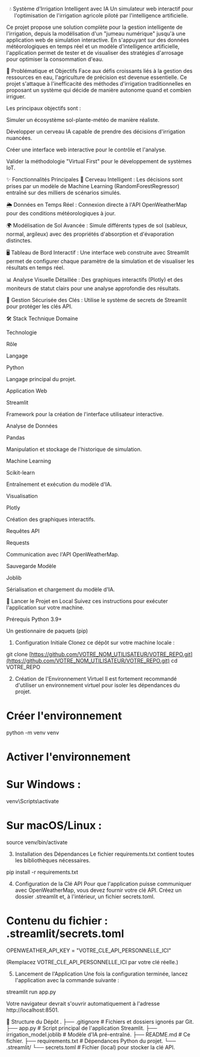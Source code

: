 <div align="center">

💧 Système d'Irrigation Intelligent avec IA
Un simulateur web interactif pour l'optimisation de l'irrigation agricole piloté par l'intelligence artificielle.

</div>

Ce projet propose une solution complète pour la gestion intelligente de l'irrigation, depuis la modélisation d'un "jumeau numérique" jusqu'à une application web de simulation interactive. En s'appuyant sur des données météorologiques en temps réel et un modèle d'intelligence artificielle, l'application permet de tester et de visualiser des stratégies d'arrosage pour optimiser la consommation d'eau.


🎯 Problématique et Objectifs
Face aux défis croissants liés à la gestion des ressources en eau, l'agriculture de précision est devenue essentielle. Ce projet s'attaque à l'inefficacité des méthodes d'irrigation traditionnelles en proposant un système qui décide de manière autonome quand et combien irriguer.

Les principaux objectifs sont :

Simuler un écosystème sol-plante-météo de manière réaliste.

Développer un cerveau IA capable de prendre des décisions d'irrigation nuancées.

Créer une interface web interactive pour le contrôle et l'analyse.

Valider la méthodologie "Virtual First" pour le développement de systèmes IoT.

✨ Fonctionnalités Principales
🧠 Cerveau Intelligent : Les décisions sont prises par un modèle de Machine Learning (RandomForestRegressor) entraîné sur des milliers de scénarios simulés.

🌦️ Données en Temps Réel : Connexion directe à l'API OpenWeatherMap pour des conditions météorologiques à jour.

🌍 Modélisation de Sol Avancée : Simule différents types de sol (sableux, normal, argileux) avec des propriétés d'absorption et d'évaporation distinctes.

🖥️ Tableau de Bord Interactif : Une interface web construite avec Streamlit permet de configurer chaque paramètre de la simulation et de visualiser les résultats en temps réel.

📊 Analyse Visuelle Détaillée : Des graphiques interactifs (Plotly) et des moniteurs de statut clairs pour une analyse approfondie des résultats.

🔐 Gestion Sécurisée des Clés : Utilise le système de secrets de Streamlit pour protéger les clés API.

🛠️ Stack Technique
Domaine

Technologie

Rôle

Langage

Python

Langage principal du projet.

Application Web

Streamlit

Framework pour la création de l'interface utilisateur interactive.

Analyse de Données

Pandas

Manipulation et stockage de l'historique de simulation.

Machine Learning

Scikit-learn

Entraînement et exécution du modèle d'IA.

Visualisation

Plotly

Création des graphiques interactifs.

Requêtes API

Requests

Communication avec l'API OpenWeatherMap.

Sauvegarde Modèle

Joblib

Sérialisation et chargement du modèle d'IA.

🚀 Lancer le Projet en Local
Suivez ces instructions pour exécuter l'application sur votre machine.

Prérequis
Python 3.9+

Un gestionnaire de paquets (pip)

1. Configuration Initiale
Clonez ce dépôt sur votre machine locale :

git clone [https://github.com/VOTRE_NOM_UTILISATEUR/VOTRE_REPO.git](https://github.com/VOTRE_NOM_UTILISATEUR/VOTRE_REPO.git)
cd VOTRE_REPO

2. Création de l'Environnement Virtuel
Il est fortement recommandé d'utiliser un environnement virtuel pour isoler les dépendances du projet.

# Créer l'environnement
python -m venv venv

# Activer l'environnement
# Sur Windows :
venv\Scripts\activate
# Sur macOS/Linux :
source venv/bin/activate

3. Installation des Dépendances
Le fichier requirements.txt contient toutes les bibliothèques nécessaires.

pip install -r requirements.txt

4. Configuration de la Clé API
Pour que l'application puisse communiquer avec OpenWeatherMap, vous devez fournir votre clé API. Créez un dossier .streamlit et, à l'intérieur, un fichier secrets.toml.

# Contenu du fichier : .streamlit/secrets.toml

OPENWEATHER_API_KEY = "VOTRE_CLE_API_PERSONNELLE_ICI"

(Remplacez VOTRE_CLE_API_PERSONNELLE_ICI par votre clé réelle.)

5. Lancement de l'Application
Une fois la configuration terminée, lancez l'application avec la commande suivante :

streamlit run app.py

Votre navigateur devrait s'ouvrir automatiquement à l'adresse http://localhost:8501.

📁 Structure du Dépôt
.
├── .gitignore               # Fichiers et dossiers ignorés par Git.
├── app.py                   # Script principal de l'application Streamlit.
├── irrigation_model.joblib  # Modèle d'IA pré-entraîné.
├── README.md                # Ce fichier.
├── requirements.txt         # Dépendances Python du projet.
└── .streamlit/
    └── secrets.toml         # Fichier (local) pour stocker la clé API.
